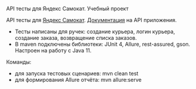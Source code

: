 API тесты для Яндекс Самокат. Учебный проект

API тесты для [Яндекс Самокат](http://qa-scooter.praktikum-services.ru/). [Документация](https://qa-scooter.praktikum-services.ru/docs/) на API приложения.

- Тесты написаны для ручек: создание курьера, логин курьера, создание заказа, возвращение списка заказов.
- В maven подключены библиотеки: JUnit 4, Allure, rest-assured, gson. Настроен на работу с Java 11.

Команды: 
- для запуска тестовых сценариев: mvn clean test
- для формирования Allure отчёта: mvn allure:serve